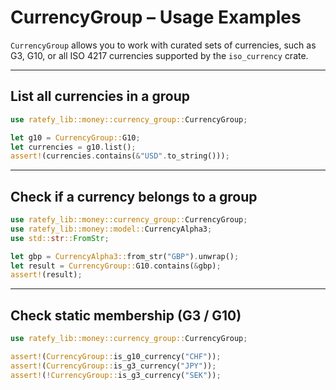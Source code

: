 # CurrencyGroup – Usage Examples

`CurrencyGroup` allows you to work with curated sets of currencies, such as G3, G10, or all ISO 4217 currencies supported by the `iso_currency` crate.

---

## List all currencies in a group

```rust
use ratefy_lib::money::currency_group::CurrencyGroup;

let g10 = CurrencyGroup::G10;
let currencies = g10.list();
assert!(currencies.contains(&"USD".to_string()));
```

---

## Check if a currency belongs to a group

```rust
use ratefy_lib::money::currency_group::CurrencyGroup;
use ratefy_lib::money::model::CurrencyAlpha3;
use std::str::FromStr;

let gbp = CurrencyAlpha3::from_str("GBP").unwrap();
let result = CurrencyGroup::G10.contains(&gbp);
assert!(result);
```

---

## Check static membership (G3 / G10)

```rust
use ratefy_lib::money::currency_group::CurrencyGroup;

assert!(CurrencyGroup::is_g10_currency("CHF"));
assert!(CurrencyGroup::is_g3_currency("JPY"));
assert!(!CurrencyGroup::is_g3_currency("SEK"));
```
